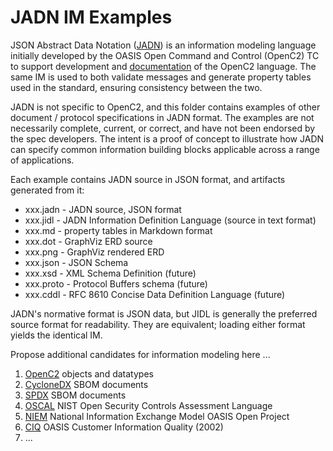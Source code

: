 # JADN IM Examples

JSON Abstract Data Notation ([JADN](https://github.com/oasis-tcs/openc2-jadn/tree/working))
is an information modeling language initially developed by the OASIS Open Command and Control
(OpenC2) TC to support development and
[documentation](https://docs.oasis-open.org/openc2/oc2ls/v1.0/cs02/oc2ls-v1.0-cs02.html#33-content)
of the OpenC2 language. The same IM is used to both validate messages and generate
property tables used in the standard, ensuring consistency between the two.

JADN is not specific to OpenC2, and this folder contains examples of other document /
protocol specifications in JADN format. The examples are not necessarily complete,
current, or correct, and have not been endorsed by the spec developers. The intent is
a proof of concept to illustrate how JADN can specify common information building
blocks applicable across a range of applications.

Each example contains JADN source in JSON format, and artifacts generated from it:
* xxx.jadn - JADN source, JSON format
* xxx.jidl - JADN Information Definition Language (source in text format)
* xxx.md - property tables in Markdown format
* xxx.dot - GraphViz ERD source
* xxx.png - GraphViz rendered ERD
* xxx.json - JSON Schema
* xxx.xsd - XML Schema Definition (future)
* xxx.proto - Protocol Buffers schema (future)
* xxx.cddl - RFC 8610 Concise Data Definition Language (future)

JADN's normative format is JSON data, but JIDL is generally the preferred source format
for readability. They are equivalent; loading either format yields the identical IM.

Propose additional candidates for information modeling here ...

1. [OpenC2](OpenC2) objects and datatypes
2. [CycloneDX](CycloneDX) SBOM documents
3. [SPDX](SPDX) SBOM documents
4. [OSCAL](OSCAL-1.1.2) NIST Open Security Controls Assessment Language
5. [NIEM](NIEM) National Information Exchange Model OASIS Open Project
6. [CIQ](CIQ) OASIS Customer Information Quality (2002)
7. ...